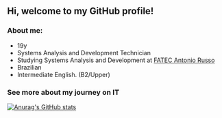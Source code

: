 ## Hi, welcome to my GitHub profile!

### About me:
- 19y 
- Systems Analysis and Development Technician 
- Studying Systems Analysis and Development at [FATEC Antonio Russo](https://www.fatecsaocaetano.edu.br/) 
- Brazilian 
- Intermediate English. (B2/Upper) 


### See more about my journey on IT
[![Anurag's GitHub stats](https://github-readme-stats.vercel.app/api?username=Dav1A1res&show_icons=true&theme=merko)](https://github.com/Dav1A1res/github-readme-stats)
